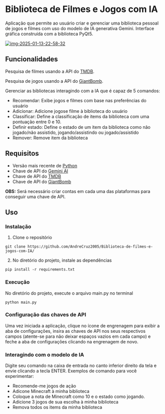 # Biblioteca de Filmes e Jogos com IA
Aplicação que permite ao usuário criar e gerenciar uma biblioteca pessoal de jogos e filmes com uso do modelo de IA generativa Gemini. Interface gráfica construída com a biblioteca PyQt5.

<a href="https://ibb.co/HtTVDk4"><img src="https://i.ibb.co/tqp4MWK/img-2025-01-13-22-58-32.png" alt="img-2025-01-13-22-58-32" border="0" /></a>

## Funcionalidades
Pesquisa de filmes usando a API do [TMDB](https://developer.themoviedb.org/reference/intro/authentication).

Pesquisa de jogos usando a API do [GiantBomb](https://www.giantbomb.com/api/).

Gerenciar as bibliotecas interagindo com a IA que é capaz de 5 comandos:
- Recomendar: Exibe jogos e filmes com base nas preferências do usuário
- Adicionar: Adicione jogose filme à biblioteca do usuário
- Classificar: Define a classificação de items da biblioteca com uma pontuação entre 0 e 10.
- Definir estado: Define o estado de um item da biblioteca como não jogado/não assistido, jogando/assistindo ou jogado/assistido
- Remover: Remove item da biblioteca

## Requisitos
- Versão mais recente de [Python](https://www.python.org/downloads/)
- Chave de API do [Gemini AI](https://aistudio.google.com/app/apikey)
- Chave de API do [TMDB](https://developer.themoviedb.org/reference/intro/authentication)
- Chave de API do [GiantBomb](https://www.giantbomb.com/api/)

**OBS:** Será necessário criar contas em cada uma das plataformas para conseguir uma chave de API.

## Uso
### Instalação
1. Clone o repositório
```
git clone https://github.com/AndreCruz2005/Biblioteca-de-filmes-e-jogos-com-IA/
```
2. No diretório do projeto, instale as dependências
```
pip install -r requirements.txt
```
### Execução
No diretório do projeto, execute o arquivo main.py no terminal
```
python main.py
```
### Configuração das chaves de API
Uma vez iniciada a aplicação, clique no ícone de engrenagem para exibir a aba de configurações, insira as chaves de API nos seus respectivos campos (atente-se para não deixar espaços vazios em cada campo) e feche a aba de configurações clicando na engrenagem de novo.

### Interagindo com o modelo de IA
Digite seu comando na caixa de entrada no canto inferior direito da tela e envie clicando a tecla ENTER. Exemplos de comando para você experimentar:
- Recomende-me jogos de ação
- Adicone Minecraft à minha biblioteca
- Coloque a nota de Minecraft como 10 e o estado como jogando.
- Adicione 3 jogos de sua escolha à minha biblioteca
- Remova todos os items da minha biblioteca

